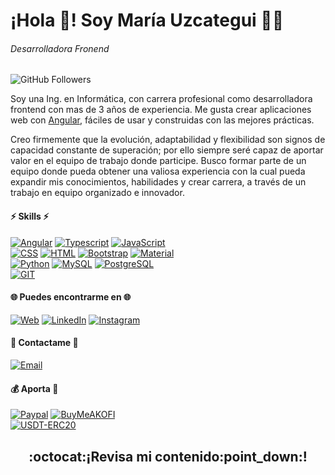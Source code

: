 # ¡Hola :wave:! Soy María Uzcategui :woman_technologist:
###### Desarrolladora Fronend
![GitHub Followers](https://img.shields.io/github/followers/marigabi94?style=social)



Soy una Ing. en Informática, con carrera profesional como desarrolladora frontend con mas de 3 años de experiencia. Me gusta crear aplicaciones web con [Angular](https://angular.io/), fáciles de usar y construidas con las mejores prácticas.

Creo firmemente que la evolución, adaptabilidad y flexibilidad son signos de capacidad constante de superación; por ello siempre seré capaz de aportar valor en el equipo de trabajo donde participe. Busco formar parte de un equipo donde pueda obtener una valiosa experiencia con la cual pueda expandir mis conocimientos, habilidades y crear carrera, a través de un trabajo en equipo organizado e innovador.

#### :zap: Skills :zap: 
[![Angular](https://img.shields.io/badge/Angular-DD0031?style=for-the-badge&logo=angular&logoColor=white&labelColor=101010)]()
[![Typescript](https://img.shields.io/badge/Typescritp-3178C6?style=for-the-badge&logo=typescript&logoColor=white&labelColor=101010)]()
[![JavaScript](https://img.shields.io/badge/JavaScript-F7DF1E?style=for-the-badge&logo=javascript&logoColor=white&labelColor=101010)]()</br>
[![CSS](https://img.shields.io/badge/CSS-1572B6?style=for-the-badge&logo=css3&logoColor=white&labelColor=101010)]()
[![HTML](https://img.shields.io/badge/HTML-E34F26?style=for-the-badge&logo=html5&logoColor=white&labelColor=101010)]() 
[![Bootstrap](https://img.shields.io/badge/Bootstrap-7952B3?style=for-the-badge&logo=bootstrap&logoColor=white&labelColor=101010)]()
[![Material](https://img.shields.io/badge/Material-EE729B?style=for-the-badge&logo=materialdesign&logoColor=white&labelColor=101010)]() </br>
[![Python](https://img.shields.io/badge/Python-3776AB?style=for-the-badge&logo=python&logoColor=white&labelColor=101010)]()
[![MySQL](https://img.shields.io/badge/MySQL-DE8909?style=for-the-badge&logo=mysql&logoColor=white&labelColor=101010)]()
[![PostgreSQL](https://img.shields.io/badge/PostgreSQL-4169E1?style=for-the-badge&logo=postgresql&logoColor=white&labelColor=101010)]()</br>
[![GIT](https://img.shields.io/badge/Git-F05032?style=for-the-badge&logo=git&logoColor=white&labelColor=101010)]()



#### :globe_with_meridians: Puedes encontrarme en :globe_with_meridians:
[![Web](https://img.shields.io/badge/Web-Ing.MariaUzcategui-3DCBC2?style=for-the-badge&logo=dev.to&logoColor=white&labelColor=101010)](https://ingmariauzcategui-e7a20.web.app/)
[![LinkedIn](https://img.shields.io/badge/LinkedIn-Maria_Uzcategui-0A66C2?style=for-the-badge&logo=linkedin&logoColor=white&labelColor=101010)](https://www.linkedin.com/in/IngMariaUzcategui)
[![Instagram](https://img.shields.io/badge/Instagram-@sertecmg-E4405F?style=for-the-badge&logo=instagram&logoColor=white&labelColor=101010)]()

#### :email: Contactame :email: </br>
[![Email](https://img.shields.io/badge/Correo_Personal-EA4335?style=for-the-badge&logo=gmail&logoColor=white&labelColor=101010)](mailto:marigabi940@gmail.com)


#### :moneybag: Aporta :money_with_wings:
[![Paypal](https://img.shields.io/badge/Apoya_mi_trabajo-00457C?style=for-the-badge&logo=paypal&logoColor=white&labelColor=101010)](https://paypal.me/luminariave?country.x=VE&locale.x=es_XC)
[![BuyMeAKOFI](https://img.shields.io/badge/Buy_Me_A_Ko_fi-Apoya_mi_trabajo-FF5E5B?style=for-the-badge&logo=ko-fi&logoColor=white&labelColor=101010)](ko-fi.com/marigabi94) </br>
[![USDT-ERC20](https://img.shields.io/badge/USDT_(ERC20)-0xFfDd18561C3Ab34bA0b87adFCfbb814F3de41FD3-259C77?style=for-the-badge&logo=usdt-erc20&logoColor=white&labelColor=101010)]()


<p aling="center" width="300">
   <h2 align="center">:octocat:¡Revisa mi contenido:point_down:!</h2>
</p>


